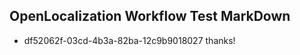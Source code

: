 ## OpenLocalization Workflow Test MarkDown
* df52062f-03cd-4b3a-82ba-12c9b9018027 
thanks!<!--HONumber=Mar16_HO2-->